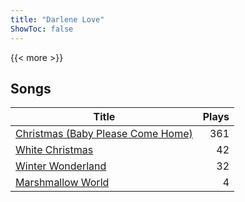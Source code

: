 ```yaml
---
title: "Darlene Love"
ShowToc: false
---
```


{{< more >}}

## Songs
Title | Plays 
----- | -----: 
[Christmas (Baby Please Come Home)](/songs/christmas-baby-please-come-home) | 361
[White Christmas](/songs/white-christmas) | 42
[Winter Wonderland](/songs/winter-wonderland) | 32
[Marshmallow World](/songs/marshmallow-world) | 4

